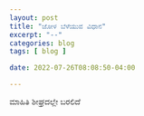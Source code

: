 ```yaml
---
layout: post
title: "ಜೋಳ ಬೆಳೆಯುವ ವಿಧಾನ"
excerpt: "--"
categories: blog
tags: [ blog ]

date: 2022-07-26T08:08:50-04:00

---
```


ಮಾಹಿತಿ ಶೀಘ್ರದಲ್ಲೇ ಬರಲಿದೆ
